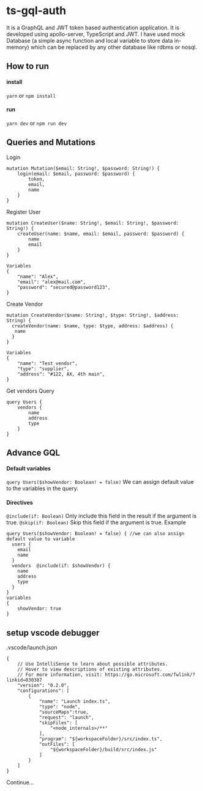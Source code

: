 # ts-gql-auth
It is a GraphQL and JWT token based authentication application. It is developed using apollo-server, TypeScript and JWT.
I have used mock Database (a simple async function and local variable to store data in-memory) which can be replaced by any
other database like rdbms or nosql.


## How to run
#### install
`yarn` 
or 
`npm install`

#### run
`yarn dev` or `npm run dev`


## Queries and Mutations
Login 
```
mutation Mutation($email: String!, $password: String!) {
    login(email: $email, password: $password) {
        token,
        email,
        name
    }
}
```

Register User
```
mutation CreateUser($name: String!, $email: String!, $password: String!) {
    createUser(name: $name, email: $email, password: $password) {
        name
        email
    }
}

Variables
{
    "name": "Alex",
    "email": "alex@mail.com",
    "password": "secured@password123",
}
```

Create Vendor
```
mutation CreateVendor($name: String!, $type: String!, $address: String) {
  createVendor(name: $name, type: $type, address: $address) {
   name 
  }
}

Variables
{
    "name": "Test vendor",
    "type": "supplier",
    "address": "#122, AX, 4th main",
}
```

Get vendors Query
```
query Users {
    vendors {
        name
        address
        type
    }
}
```

## Advance GQL 
#### Default variables
`query Users($showVendor: Boolean! = false)`
We can assign default value to the variables in the query.

#### Directives
`@include(if: Boolean)` Only include this field in the result if the argument is true.
`@skip(if: Boolean)` Skip this field if the argument is true.
Example 
```
query Users($showVendor: Boolean! = false) { //we can also assign default value to variable
  users {
    email
    name
  }
  vendors  @include(if: $showVendor) {
    name
    address
    type
  }
}
variables 
{
    showVendor: true
}
```

## setup vscode debugger
.vscode/launch.json
```
{
    // Use IntelliSense to learn about possible attributes.
    // Hover to view descriptions of existing attributes.
    // For more information, visit: https://go.microsoft.com/fwlink/?linkid=830387
    "version": "0.2.0",
    "configurations": [
        {
            "name": "Launch index.ts",
            "type": "node",
            "sourceMaps":true,
            "request": "launch",
            "skipFiles": [
                "<node_internals>/**"
            ],
            "program": "${workspaceFolder}/src/index.ts",
            "outFiles": [
                "${workspaceFolder}/build/src/index.js"
            ]
        }
    ]
}
```

Continue...
